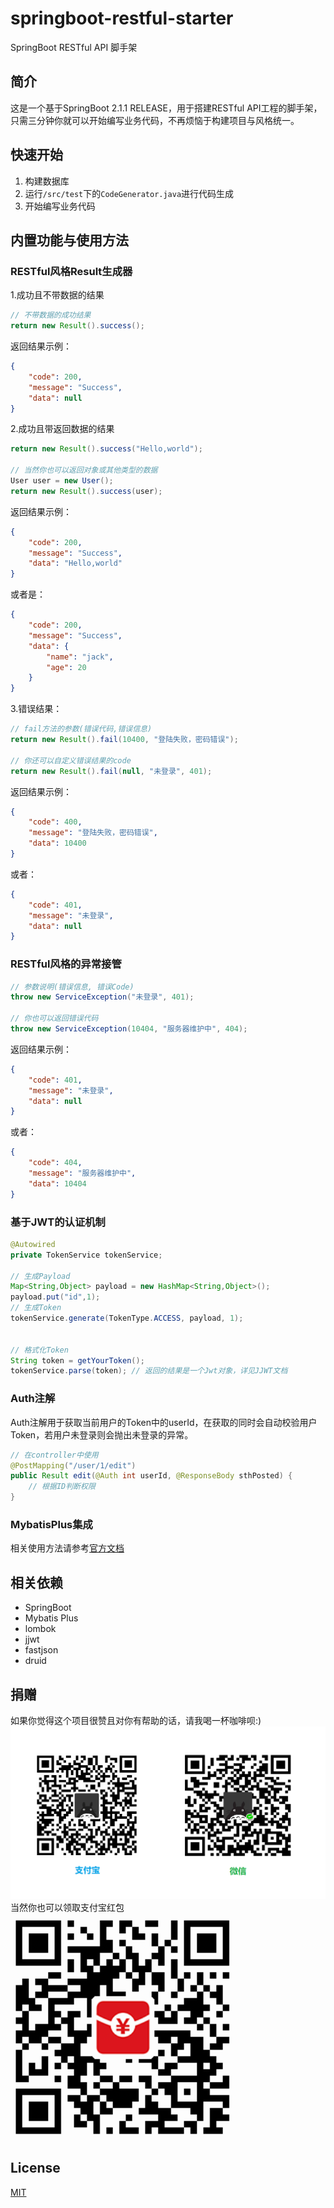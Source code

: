 # springboot-restful-starter
SpringBoot RESTful API 脚手架

## 简介
这是一个基于SpringBoot 2.1.1 RELEASE，用于搭建RESTful API工程的脚手架，只需三分钟你就可以开始编写业务代码，不再烦恼于构建项目与风格统一。

## 快速开始
1. 构建数据库
2. 运行`/src/test`下的`CodeGenerator.java`进行代码生成
3. 开始编写业务代码

## 内置功能与使用方法
### RESTful风格Result生成器
1.成功且不带数据的结果
```java
// 不带数据的成功结果
return new Result().success();
```
返回结果示例：
```json
{
    "code": 200,
    "message": "Success",
    "data": null
}
```
2.成功且带返回数据的结果
```java
return new Result().success("Hello,world");

// 当然你也可以返回对象或其他类型的数据
User user = new User();
return new Result().success(user);
```
返回结果示例：
```json
{
    "code": 200,
    "message": "Success",
    "data": "Hello,world"
}
```
或者是：
```json
{
    "code": 200,
    "message": "Success",
    "data": {
        "name": "jack",
        "age": 20
    }
}
```
3.错误结果：
```java
// fail方法的参数(错误代码,错误信息)
return new Result().fail(10400, "登陆失败，密码错误");

// 你还可以自定义错误结果的code
return new Result().fail(null, "未登录", 401);
```
返回结果示例：
```json
{
    "code": 400,
    "message": "登陆失败，密码错误",
    "data": 10400
}
```
或者：
```json
{
    "code": 401,
    "message": "未登录",
    "data": null
}
```
### RESTful风格的异常接管
```java
// 参数说明(错误信息, 错误Code)
throw new ServiceException("未登录", 401);

// 你也可以返回错误代码
throw new ServiceException(10404, "服务器维护中", 404);
```
返回结果示例：
```json
{
    "code": 401,
    "message": "未登录",
    "data": null
}
```
或者：
```json
{
    "code": 404,
    "message": "服务器维护中",
    "data": 10404
}
```
### 基于JWT的认证机制
```java
@Autowired
private TokenService tokenService;

// 生成Payload
Map<String,Object> payload = new HashMap<String,Object>();
payload.put("id",1);
// 生成Token
tokenService.generate(TokenType.ACCESS, payload, 1);


// 格式化Token
String token = getYourToken();
tokenService.parse(token); // 返回的结果是一个Jwt对象，详见JJWT文档
```
### Auth注解
Auth注解用于获取当前用户的Token中的userId，在获取的同时会自动校验用户Token，若用户未登录则会抛出未登录的异常。
```java
// 在controller中使用
@PostMapping("/user/1/edit")
public Result edit(@Auth int userId, @ResponseBody sthPosted) {
    // 根据ID判断权限
}
```
### MybatisPlus集成
相关使用方法请参考[官方文档](https://mp.baomidou.com/)

## 相关依赖
* SpringBoot
* Mybatis Plus
* lombok
* jjwt
* fastjson
* druid

## 捐赠
如果你觉得这个项目很赞且对你有帮助的话，请我喝一杯咖啡呗:)
![捐赠二维码](./doc/img/donation.png)
当然你也可以领取支付宝红包
![支付宝红包](./doc/img/donation_alipay_red_packet.png)

## License
[MIT](./LICENSE)